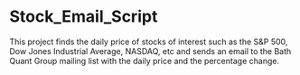 # Stock_Email_Script
This project finds the daily price of stocks of interest such as the S&P 500, Dow Jones Industrial Average, NASDAQ, etc and sends an email to the Bath Quant Group mailing list with the daily price and the percentage change.
